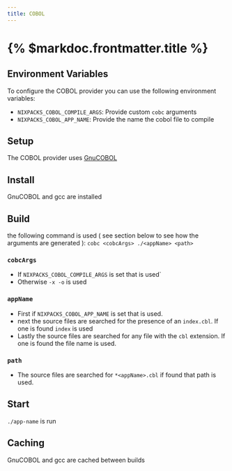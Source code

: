 ```yaml
---
title: COBOL
---
```


# {% $markdoc.frontmatter.title %}

## Environment Variables

To configure the COBOL provider you can use the following environment variables:

- `NIXPACKS_COBOL_COMPILE_ARGS`: Provide custom `cobc` arguments
- `NIXPACKS_COBOL_APP_NAME`: Provide the name the cobol file to compile

## Setup

The COBOL provider uses [GnuCOBOL](https://gnucobol.sourceforge.io/)

## Install

GnuCOBOL and gcc are installed

## Build

the following command is used ( see section below to see how the arguments are generated ):
`cobc <cobcArgs> ./<appName> <path>`

### `cobcArgs`

- If `NIXPACKS_COBOL_COMPILE_ARGS` is set that is used`
- Otherwise `-x -o` is used

### `appName`

- First if `NIXPACKS_COBOL_APP_NAME` is set that is used.
- next the source files are searched for the presence of an `index.cbl`. If one is found `index` is used
- Lastly the source files are searched for any file with the `cbl` extension. If one is found the file name is used.

### `path`

- The source files are searched for `*<appName>.cbl` if found that path is used.

## Start

`./app-name` is run

## Caching

GnuCOBOL and gcc are cached between builds
